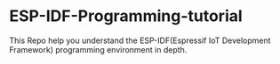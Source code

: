 # ESP-IDF-Programming-tutorial
This Repo help you understand the ESP-IDF(Espressif IoT Development Framework) programming environment in depth.
